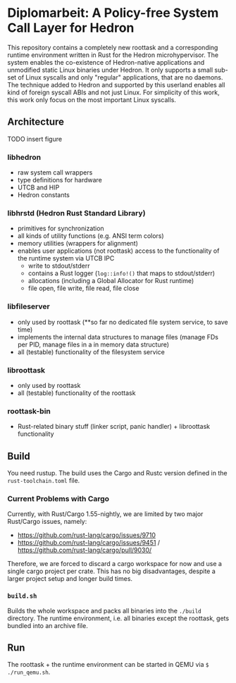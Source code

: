 # Diplomarbeit: A Policy-free System Call Layer for Hedron
This repository contains a completely new roottask and a corresponding runtime environment written in Rust
for the Hedron microhypervisor. The system enables the co-existence of Hedron-native applications and unmodified
static Linux binaries under Hedron. It only supports a small sub-set of Linux syscalls and only "regular"
applications, that are no daemons. The technique added to Hedron and supported
by this userland enables all kind of foreign syscall ABIs and not just Linux. For simplicity
of this work, this work only focus on the most important Linux syscalls.

## Architecture
TODO insert figure

### libhedron
- raw system call wrappers
- type definitions for hardware
- UTCB and HIP
- Hedron constants

### libhrstd (Hedron Rust Standard Library)
- primitives for synchronization
- all kinds of utility functions (e.g. ANSI term colors)
- memory utilities (wrappers for alignment)
- enables user applications (not roottask) access to the functionality of the runtime system via UTCB IPC
  - write to stdout/stderr
  - contains a Rust logger (`log::info!()` that maps to stdout/stderr)
  - allocations (including a Global Allocator for Rust runtime)
  - file open, file write, file read, file close

### libfileserver
- only used by roottask (**so far no dedicated file system service, to save time)
- implements the internal data structures to manage files (manage FDs per PID, manage files in a in memory data structure)
- all (testable) functionality of the filesystem service

### libroottask
- only used by roottask
- all (testable) functionality of the roottask

### roottask-bin
- Rust-related binary stuff (linker script, panic handler) + libroottask functionality

## Build
You need rustup. The build uses the Cargo and Rustc version defined in the `rust-toolchain.toml` file.

### Current Problems with Cargo
Currently, with Rust/Cargo 1.55-nightly, we are limited by two major Rust/Cargo issues, namely:
- https://github.com/rust-lang/cargo/issues/9710
- https://github.com/rust-lang/cargo/issues/9451 / https://github.com/rust-lang/cargo/pull/9030/

Therefore, we are forced to discard a cargo workspace for now and use a single cargo
project per crate. This has no big disadvantages, despite a larger project
setup and longer build times.

### `build.sh`
Builds the whole workspace and packs all binaries into the `./build` directory.
The runtime environment, i.e. all binaries except the roottask, gets bundled into
an archive file.

## Run
The roottask + the runtime environment can be started in QEMU via `$ ./run_qemu.sh`.
